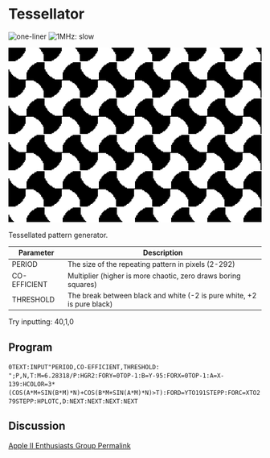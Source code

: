 # Tessellator

![one-liner](https://img.shields.io/badge/one--liner-orange) ![1MHz: slow](https://img.shields.io/badge/1MHz-slow-red)

![image](media/tessellator.png "Tessellator Screenshot")

Tessellated pattern generator.

| Parameter | Description |
|---|---|
| PERIOD | The size of the repeating pattern in pixels (2-292) |
| CO-EFFICIENT | Multiplier (higher is more chaotic, zero draws boring squares) |
| THRESHOLD | The break between black and white (-2 is pure white, +2 is pure black) |

Try inputting: 40,1,0

## Program

`0TEXT:INPUT"PERIOD,CO-EFFICIENT,THRESHOLD: ";P,N,T:M=6.28318/P:HGR2:FORY=0TOP-1:B=Y-95:FORX=0TOP-1:A=X-139:HCOLOR=3*(COS(A*M+SIN(B*M)*N)+COS(B*M+SIN(A*M)*N)>T):FORD=YTO191STEPP:FORC=XTO279STEPP:HPLOTC,D:NEXT:NEXT:NEXT:NEXT`

## Discussion

[Apple II Enthusiasts Group Permalink](https://www.facebook.com/groups/5251478676/permalink/10158481850618677/)
